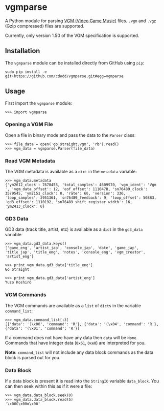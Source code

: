 # vgmparse
A Python module for parsing [VGM (Video Game Music)](https://en.wikipedia.org/wiki/VGM_(file_format))
files. `.vgm` and `.vgz` (Gzip compressed) files are supported.

Currently, only version 1.50 of the VGM specification is supported.

## Installation
The `vgmparse` module can be installed directly from GitHub using `pip`:

```
sudo pip install -e git+https://github.com/cdodd/vgmparse.git#egg=vgmparse
```

## Usage
First import the `vgmparse` module:

```
>>> import vgmparse
```

### Opening a VGM File
Open a file in binary mode and pass the data to the `Parser` class:

```
>>> file_data = open('go_straight.vgm', 'rb').read()
>>> vgm_data = vgmparse.Parser(file_data)
```

### Read VGM Metadata
The VGM metadata is available as a `dict` in the `metadata` variable:

```
>>> vgm_data.metadata
{'ym2612_clock': 7670453, 'total_samples': 4609970, 'vgm_ident': 'Vgm ', 'vgm_data_offset': 12, 'eof_offset': 1110478, 'sn76489_clock': 3579545, 'ym2151_clock': 0, 'rate': 60, 'version': 336, 'loop_samples': 3951361, 'sn76489_feedback': 9, 'loop_offset': 50883, 'gd3_offset': 1110192, 'sn76489_shift_register_width': 16, 'ym2413_clock': 0}
```

### GD3 Data
GD3 data (track title, artist, etc) is available as a `dict` in the `gd3_data`
variable:

```
>>> vgm_data.gd3_data.keys()
['game_eng', 'artist_jap', 'console_jap', 'date', 'game_jap', 'title_jap', 'title_eng', 'notes', 'console_eng', 'vgm_creator', 'artist_eng']

>>> print vgm_data.gd3_data['title_eng']
Go Straight

>>> print vgm_data.gd3_data['artist_eng']
Yuzo Koshiro
```

### VGM Commands
The VGM commands are available as a `list` of `dict`s in the variable
`command_list`:

```
>>> vgm_data.command_list[:3]
[{'data': '(\x00', 'command': 'R'}, {'data': '(\x04', 'command': 'R'}, {'data': '(\x01', 'command': 'R'}]
```

If a command does not have have any data then `data` will be `None`. Commands
that have integer data (`0x61`, `0xe0`) are interpreted for you.

**Note:** `command_list` will not include any data block commands as the data
block is parsed out for you.

### Data Block
If a data block is present it is read into the `StringIO` variable
`data_block`. You can then seek within this as if it were a file:

```
>>> vgm_data.data_block.seek(0)
>>> vgm_data.data_block.read(5)
'\x00G\x00o\x00'
```
